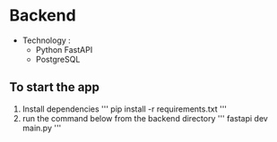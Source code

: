 # Backend

- Technology :
  - Python FastAPI
  - PostgreSQL

## To start the app

1. Install dependencies
'''
    pip install -r requirements.txt
'''
2. run the command below from the backend directory
'''
    fastapi dev main.py
'''
